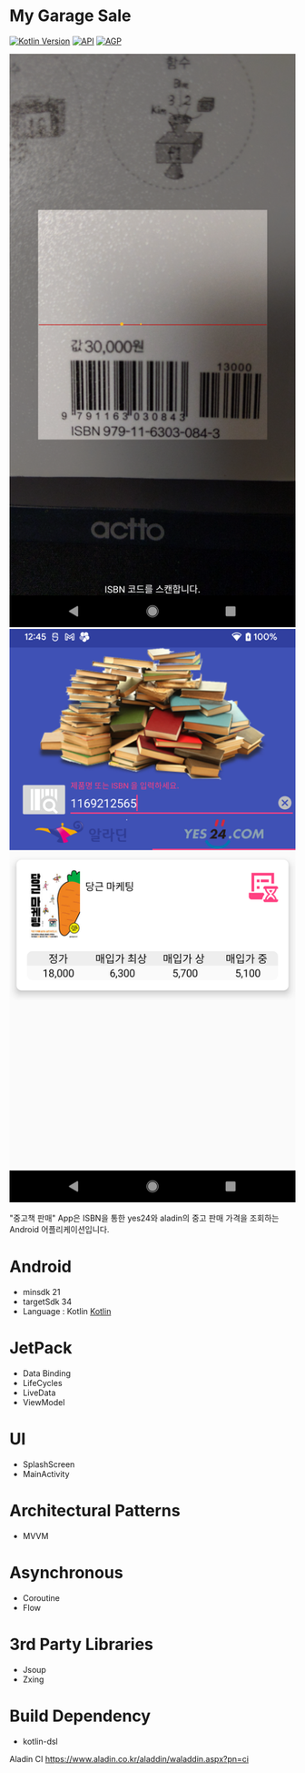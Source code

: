 <h1>My Garage Sale</h1>

<p>
  <a href="https://kotlinlang.org"><img alt="Kotlin Version" src="https://img.shields.io/badge/Kotlin-1.9.22-blueviolet.svg?style=flat"/></a>
  <a href="https://android-arsenal.com/api?level=21"><img alt="API" src="https://img.shields.io/badge/API-21%2B-brightgreen.svg?style=flat"/></a>
  <a href="https://developer.android.com/studio/releases/gradle-plugin"><img alt="AGP" src="https://img.shields.io/badge/AGP-8.5.2-blue?style=flat"/></a>
</p>

![ISBN](/screen/ISBN.png)
![RESULT](/screen/RESULT.png)

"중고책 판매" App은 ISBN을 통한 yes24와 aladin의 중고 판매 가격을 조회하는 Android 어플리케이션입니다.

# Android

- minsdk 21
- targetSdk 34
- Language : Kotlin [Kotlin](https://kotlinlang.org)

# JetPack

- Data Binding
- LifeCycles
- LiveData
- ViewModel

# UI

- SplashScreen
- MainActivity

# Architectural Patterns

- MVVM

# Asynchronous

- Coroutine
- Flow

# 3rd Party Libraries

- Jsoup
- Zxing

# Build Dependency

- kotlin-dsl



Aladin CI
https://www.aladin.co.kr/aladdin/waladdin.aspx?pn=ci